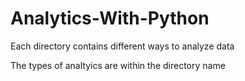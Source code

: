 # Analytics-With-Python

Each directory contains different ways to analyze data

The types of analtyics are within the directory name
